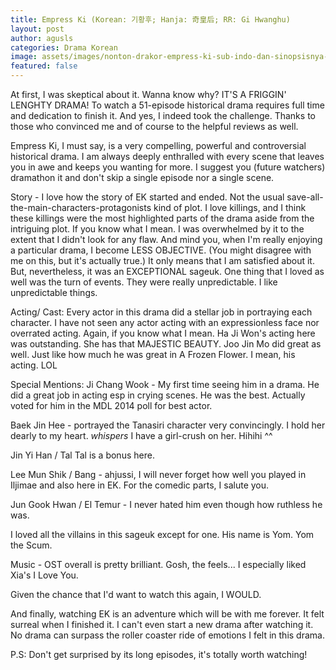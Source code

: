 ```yaml
---
title: Empress Ki (Korean: 기황후; Hanja: 奇皇后; RR: Gi Hwanghu) 
layout: post
author: agusls
categories: Drama Korean
image: assets/images/nonton-drakor-empress-ki-sub-indo-dan-sinopsisnya-kisah-wanita-korea-pertama-jadi-permaisuri-china.jpg
featured: false
---
```


At first, I was skeptical about it. Wanna know why? IT'S A FRIGGIN' LENGHTY DRAMA! To watch a 51-episode historical drama requires full time and dedication to finish it. And yes, I indeed took the challenge. Thanks to those who convinced me and of course to the helpful reviews as well.

Empress Ki, I must say, is a very compelling, powerful and controversial historical drama. I am always deeply enthralled with every scene that leaves you in awe and keeps you wanting for more. I suggest you (future watchers) dramathon it and don't skip a single episode nor a single scene.

Story - I love how the story of EK started and ended. Not the usual save-all-the-main-characters-protagonists kind of plot. I love killings, and I think these killings were the most highlighted parts of the drama aside from the intriguing plot. If you know what I mean. I was overwhelmed by it to the extent that I didn't look for any flaw. And mind you, when I'm really enjoying a particular drama, I become LESS OBJECTIVE. (You might disagree with me on this, but it's actually true.) It only means that I am satisfied about it. But, nevertheless, it was an EXCEPTIONAL sageuk. One thing that I loved as well was the turn of events. They were really unpredictable. I like unpredictable things.

Acting/ Cast: Every actor in this drama did a stellar job in portraying each character. I have not seen any actor acting with an expressionless face nor overrated acting. Again, if you know what I mean. Ha Ji Won's acting here was outstanding. She has that MAJESTIC BEAUTY. Joo Jin Mo did great as well. Just like how much he was great in A Frozen Flower. I mean, his acting. LOL

Special Mentions:
Ji Chang Wook - My first time seeing him in a drama. He did a great job in acting esp in crying scenes. He was the best. Actually voted for him in the MDL 2014 poll for best actor.

Baek Jin Hee - portrayed the Tanasiri character very convincingly. I hold her dearly to my heart. *whispers* I have a girl-crush on her. Hihihi ^^

Jin Yi Han / Tal Tal is a bonus here.

Lee Mun Shik / Bang - ahjussi, I will never forget how well you played in Iljimae and also here in EK. For the comedic parts, I salute you.

Jun Gook Hwan / El Temur - I never hated him even though how ruthless he was.

I loved all the villains in this sageuk except for one. His name is Yom. Yom the Scum.

Music - OST overall is pretty brilliant. Gosh, the feels... I especially liked Xia's I Love You.

Given the chance that I'd want to watch this again, I WOULD.

And finally, watching EK is an adventure which will be with me forever. It felt surreal when I finished it. I can't even start a new drama after watching it. No drama can surpass the roller coaster ride of emotions I felt in this drama.

P.S: Don't get surprised by its long episodes, it's totally worth watching!
